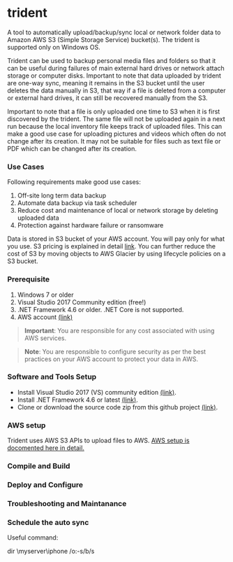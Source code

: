 # trident
A tool to automatically upload/backup/sync local or network folder data to Amazon AWS S3 (Simple Storage Service) bucket(s). The trident is supported only on Windows OS.

Trident can be used to backup personal media files and folders so that it can be useful during failures of main external hard drives or network attach storage or computer disks. Important to note that data uploaded by trident are one-way sync, meaning it remains in the S3 bucket until the user deletes the data manually in S3, that way if a file is deleted from a computer or external hard drives, it can still be recovered manually from the S3.

Important to note that a file is only uploaded one time to S3 when it is first discovered by the trident. The same file will not be uploaded again in a next run because the local inventory file keeps track of uploaded files. This can make a good use case for uploading pictures and videos which often do not change after its creation. It may not be suitable for files such as text file or PDF which can be changed after its creation.

### Use Cases
Following requirements make good use cases:
1. Off-site long term data backup
2. Automate data backup via task scheduler
3. Reduce cost and maintenance of local or network storage by deleting uploaded data
4. Protection against hardware failure or ransomware 

Data is stored in S3 bucket of your AWS account.  You will pay only for what you use.  S3 pricing is explained in detail [link](https://aws.amazon.com/s3/pricing). You can further reduce the cost of S3 by moving objects to AWS Glacier by using lifecycle policies on a S3 bucket.

### Prerequisite
1. Windows 7 or older 
2. Visual Studio 2017 Community edition (free!)
3. .NET Framework 4.6 or older.  .NET Core is not supported.
4. AWS account [(link)](https://aws.amazon.com/)

> **Important**: You are responsible for any cost associated with using AWS services. 

> **Note**: You are responsible to configure security as per the best practices on your AWS account to protect your data in AWS.
### Software and Tools Setup
- Install Visual Studio 2017 (VS) community edition [(link)](https://visualstudio.microsoft.com/vs/community/).
- Install .NET Framework 4.6 or latest [(link)](https://dotnet.microsoft.com/download/dotnet-framework). 
- Clone or download the source code zip from this github project [(link)](https://github.com/jabbar-gabbar/trident/archive/master.zip).

### AWS setup
Trident uses AWS S3 APIs to upload files to AWS. 
[AWS setup is docomented here in detail.](docs/AWS-Setup.md)

### Compile and Build 
### Deploy and Configure
### Troubleshooting and Maintanance
### Schedule the auto sync
Useful command:

dir \\myserver\iphone /o:-s/b/s